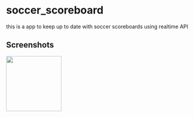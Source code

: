 # soccer_scoreboard

this is a app to keep up to date with soccer scoreboards using realtime API

## Screenshots
<img src = "https://user-images.githubusercontent.com/36764822/96192520-7b8e9000-0f46-11eb-8706-ef8a97089705.jpg" width = "150">

